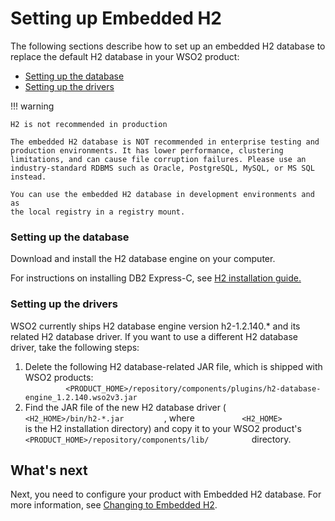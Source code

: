 # Setting up Embedded H2

The following sections describe how to set up an embedded H2 database to
replace the default H2 database in your WSO2 product:

-   [Setting up the database](#SettingupEmbeddedH2-Settingupthedatabase)
-   [Setting up the drivers](#SettingupEmbeddedH2-Settingupthedrivers)

!!! warning
    
    H2 is not recommended in production
    
    The embedded H2 database is NOT recommended in enterprise testing and
    production environments. It has lower performance, clustering
    limitations, and can cause file corruption failures. Please use an
    industry-standard RDBMS such as Oracle, PostgreSQL, MySQL, or MS SQL
    instead.
    
    You can use the embedded H2 database in development environments and as
    the local registry in a registry mount.
    

### Setting up the database

Download and install the H2 database engine on your computer.

For instructions on installing DB2 Express-C, see [H2 installation
guide.](http://www.h2database.com/html/quickstart.html)

### Setting up the drivers

WSO2 currently ships H2 database engine version h2-1.2.140.\* and its
related H2 database driver. If you want to use a different H2 database
driver, take the following steps:

1.  Delete the following H2 database-related JAR file, which is shipped
    with WSO2 products:  
    `          <PRODUCT_HOME>/repository/components/plugins/h2-database-engine_1.2.140.wso2v3.jar         `
2.  Find the JAR file of the new H2 database driver (
    `           <H2_HOME>/bin/h2-*.jar          `, where
    `           <H2_HOME>          ` is the H2 installation directory)
    and copy it to your WSO2 product's
    `           <PRODUCT_HOME>/repository/components/lib/          `
    directory.

## What's next

Next, you need to configure your product with Embedded H2 database. For
more information, see [Changing to Embedded
H2](_Changing_to_Embedded_H2_).
